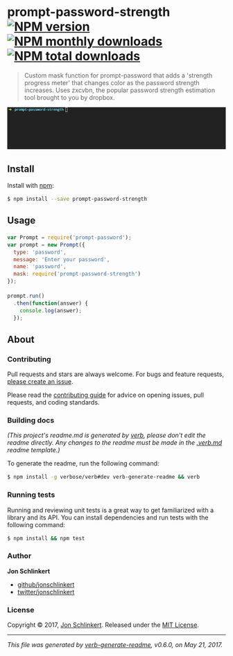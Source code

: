 # prompt-password-strength [![NPM version](https://img.shields.io/npm/v/prompt-password-strength.svg?style=flat)](https://www.npmjs.com/package/prompt-password-strength) [![NPM monthly downloads](https://img.shields.io/npm/dm/prompt-password-strength.svg?style=flat)](https://npmjs.org/package/prompt-password-strength) [![NPM total downloads](https://img.shields.io/npm/dt/prompt-password-strength.svg?style=flat)](https://npmjs.org/package/prompt-password-strength)

> Custom mask function for prompt-password that adds a 'strength progress meter' that changes color as the password strength increases. Uses zxcvbn, the popular password strength estimation tool brought to you by dropbox.

![example password strength meter](example.gif)


## Install

Install with [npm](https://www.npmjs.com/):

```sh
$ npm install --save prompt-password-strength
```

## Usage

```js
var Prompt = require('prompt-password');
var prompt = new Prompt({
  type: 'password',
  message: 'Enter your password',
  name: 'password',
  mask: require('prompt-password-strength')
});

prompt.run()
  .then(function(answer) {
    console.log(answer);
  });
```

## About

### Contributing

Pull requests and stars are always welcome. For bugs and feature requests, [please create an issue](../../issues/new).

Please read the [contributing guide](.github/contributing.md) for advice on opening issues, pull requests, and coding standards.

### Building docs

_(This project's readme.md is generated by [verb](https://github.com/verbose/verb-generate-readme), please don't edit the readme directly. Any changes to the readme must be made in the [.verb.md](.verb.md) readme template.)_

To generate the readme, run the following command:

```sh
$ npm install -g verbose/verb#dev verb-generate-readme && verb
```

### Running tests

Running and reviewing unit tests is a great way to get familiarized with a library and its API. You can install dependencies and run tests with the following command:

```sh
$ npm install && npm test
```

### Author

**Jon Schlinkert**

* [github/jonschlinkert](https://github.com/jonschlinkert)
* [twitter/jonschlinkert](https://twitter.com/jonschlinkert)

### License

Copyright © 2017, [Jon Schlinkert](https://github.com/jonschlinkert).
Released under the [MIT License](LICENSE).

***

_This file was generated by [verb-generate-readme](https://github.com/verbose/verb-generate-readme), v0.6.0, on May 21, 2017._